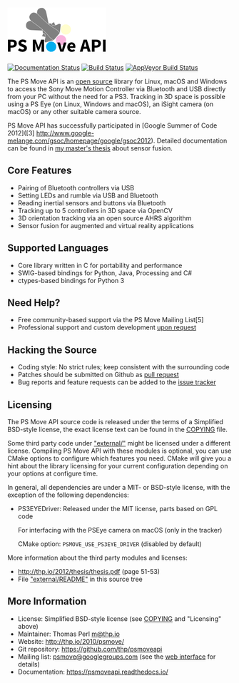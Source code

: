 ![PS Move API](./contrib/header.png)
===========

[![Documentation Status](https://readthedocs.org/projects/psmoveapi/badge/?version=latest)](https://psmoveapi.readthedocs.io/en/latest)  [![Build Status](https://travis-ci.org/thp/psmoveapi.svg?branch=master)](https://travis-ci.org/thp/psmoveapi)  [![AppVeyor Build Status](https://ci.appveyor.com/api/projects/status/github/thp/psmoveapi?branch=master&svg=true)](https://ci.appveyor.com/project/thp/psmoveapi)

The PS Move API is an [open source](https://github.com/thp/psmoveapi/blob/master/COPYING) library for Linux, macOS and Windows to access the Sony Move Motion Controller via Bluetooth and USB directly from your PC without the need for a PS3. Tracking in 3D space is possible using a PS Eye (on Linux, Windows and macOS), an iSight camera (on macOS) or any other suitable camera source.

PS Move API has successfully participated in [Google Summer of Code 2012]([3] http://www.google-melange.com/gsoc/homepage/google/gsoc2012). Detailed documentation can be found in [my master's thesis](http://thp.io/2012/thesis/) about sensor fusion.


Core Features
-------------

 * Pairing of Bluetooth controllers via USB
 * Setting LEDs and rumble via USB and Bluetooth
 * Reading inertial sensors and buttons via Bluetooth
 * Tracking up to 5 controllers in 3D space via OpenCV
 * 3D orientation tracking via an open source AHRS algorithm
 * Sensor fusion for augmented and virtual reality applications

Supported Languages
-------------------

 * Core library written in C for portability and performance
 * SWIG-based bindings for Python, Java, Processing and C#
 * ctypes-based bindings for Python 3

Need Help?
----------

 * Free community-based support via the PS Move Mailing List[5]
 * Professional support and custom development [upon request](http://thp.io/about)

Hacking the Source
------------------

 * Coding style: No strict rules; keep consistent with the surrounding code
 * Patches should be submitted on Github as [pull request](https://github.com/thp/psmoveapi/pulls)
 * Bug reports and feature requests can be added to the [issue tracker](https://github.com/thp/psmoveapi/issues)

Licensing
---------

The PS Move API source code is released under the terms of a Simplified BSD-style license, the exact license text can be found in the [COPYING](https://github.com/thp/psmoveapi/blob/master/COPYING) file.

Some third party code under ["external/"](https://github.com/thp/psmoveapi/blob/master/external) might be licensed under a different license. Compiling PS Move API with these modules is optional, you can use CMake options to configure which features you need. CMake will give you a hint about the library licensing for your current configuration depending on your options at configure time.

In general, all dependencies are under a MIT- or BSD-style license, with the
exception of the following dependencies:

 - PS3EYEDriver: Released under the MIT license, parts based on GPL code

   For interfacing with the PSEye camera on macOS (only in the tracker)

   CMake option: `PSMOVE_USE_PS3EYE_DRIVER` (disabled by default)

More information about the third party modules and licenses:

  - http://thp.io/2012/thesis/thesis.pdf (page 51-53)
  - File ["external/README"](https://github.com/thp/psmoveapi/blob/master/external/README) in this source tree


More Information
----------------

 * License: Simplified BSD-style license (see [COPYING](https://github.com/thp/psmoveapi/blob/master/COPYING) and "Licensing" above)
 * Maintainer: Thomas Perl <m@thp.io>
 * Website: http://thp.io/2010/psmove/
 * Git repository: https://github.com/thp/psmoveapi
 * Mailing list: psmove@googlegroups.com (see the [web interface](https://groups.google.com/forum/#!aboutgroup/psmove) for details)
 * Documentation: https://psmoveapi.readthedocs.io/


